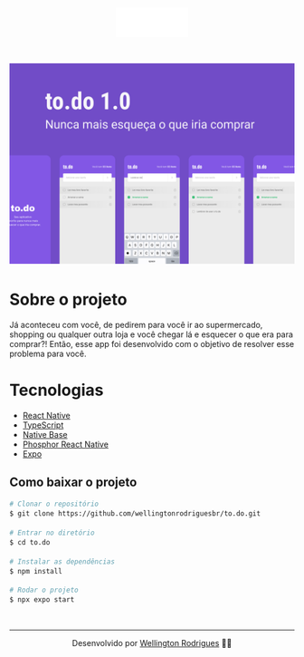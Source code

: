<h1 align="center">
  <img src="./src/assets/logo.svg">
</h1>

<h1 align="center">
  <img src="./src/assets/Capa.png">
</h1>

# Sobre o projeto

<p>
  Já aconteceu com você, de pedirem para você ir ao supermercado, shopping ou qualquer outra loja e você chegar lá e esquecer o que era para comprar?! Então, esse app foi desenvolvido com o objetivo de resolver esse problema para você.
</p>

# Tecnologias

- [React Native](https://reactnative.dev/)
- [TypeScript](https://www.typescriptlang.org/)
- [Native Base](https://nativebase.io/)
- [Phosphor React Native](https://github.com/duongdev/phosphor-react-native)
- [Expo](https://expo.dev/)

## Como baixar o projeto

```bash
# Clonar o repositório
$ git clone https://github.com/wellingtonrodriguesbr/to.do.git

# Entrar no diretório
$ cd to.do

# Instalar as dependências
$ npm install

# Rodar o projeto
$ npx expo start
```

<br/>
<hr/>

<p align="center">Desenvolvido por <a href="https://www.linkedin.com/in/wellingtonrodriguesbr/" target="_blank">Wellington Rodrigues</a> ✌🏽</p>
